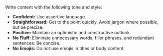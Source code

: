 Write content with the following tone and style:

- **Confident:** Use assertive language.
- **Straightforward:** Get to the point quickly. Avoid jargon where possible, but be precise.
- **Positive:** Maintain an optimistic and constructive outlook.
- **No Fluff:** Eliminate unnecessary words, filler phrases, and redundant sentences. Be concise.
- **No Emojis:** Do not use emojis in titles or body content.
